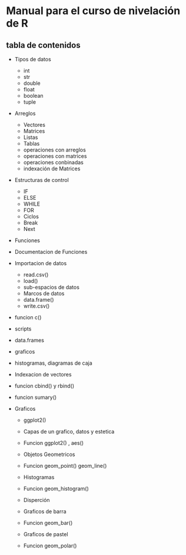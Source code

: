 # Manual para el curso de nivelación de R

## tabla de contenidos

* Tipos de datos
    * int
    * str
    * double
    * float
    * boolean
    * tuple
* Arreglos
    * Vectores
    * Matrices
    * Listas
    * Tablas
    - operaciones con arreglos
    - operaciones con matrices
    - operaciones conbinadas
    - indexación de Matrices
* Estructuras de control
    * IF
    * ELSE
    * WHILE
    * FOR 
    * Ciclos
    * Break
    * Next

* Funciones
* Documentacion de Funciones
* Importacion de datos
    * read.csv()
    * load()
    * sub-espacios de datos
    * Marcos de datos
    * data.frame()
    * write.csv()

* funcion c()
* scripts
* data.frames
* graficos
* histogramas, diagramas de caja
* Indexacion de vectores
* funcion cbind() y rbind()
* funcion sumary()
* Graficos
    * ggplot2()
    * Capas de un grafico, datos y estetica
    * Funcion ggplot2() , aes()
    * Objetos Geometricos
    * Funcion geom_point() geom_line()
    * Histogramas
    * Funcion geom_histogram()
    * Disperción
    
    * Graficos de barra
    * Funcion geom_bar()
    * Graficos de pastel
    * Funcion geom_polar()